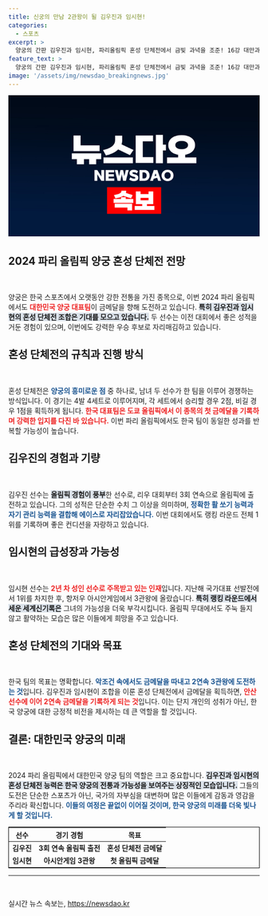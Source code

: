 ```yaml
---
title: 신궁의 만남 2관왕이 될 김우진과 임시현!
categories:
  - 스포츠
excerpt: >
  양궁의 간판 김우진과 임시현, 파리올림픽 혼성 단체전에서 금빛 과녁을 조준! 16강 대만과의 첫 경기를 시작으로, 이들의 도전이 기대된다. 3년 전 금메달 수확의 재현을 노릴 수 있을까?
feature_text: >
  양궁의 간판 김우진과 임시현, 파리올림픽 혼성 단체전에서 금빛 과녁을 조준! 16강 대만과의 첫 경기를 시작으로, 이들의 도전이 기대된다. 3년 전 금메달 수확의 재현을 노릴 수 있을까?
image: '/assets/img/newsdao_breakingnews.jpg'
---
```


<p><img src="/assets/img/newsdao_breakingnews.jpg" alt="cryptoinkorea 속보" /></p>

<h2 data-ke-size="size26">2024 파리 올림픽 양궁 혼성 단체전 전망</h2>

<p data-ke-size="size16">&nbsp;</p>

<p>양궁은 한국 스포츠에서 오랫동안 강한 전통을 가진 종목으로, 이번 2024 파리 올림픽에서도 <b><span style="color: #ee2323;">대한민국 양궁 대표팀</span></b>이 금메달을 향해 도전하고 있습니다. <b><span style="background-color: #21538527;">특히 김우진과 임시현의 혼성 단체전 조합은 기대를 모으고 있습니다.</span></b> 두 선수는 이전 대회에서 좋은 성적을 거둔 경험이 있으며, 이번에도 강력한 우승 후보로 자리매김하고 있습니다.</p>

<h2 data-ke-size="size26">혼성 단체전의 규칙과 진행 방식</h2>

<p data-ke-size="size16">&nbsp;</p>

<p>혼성 단체전은 <b><span style="color: #1a5490;">양궁의 흥미로운 점</span></b> 중 하나로, 남녀 두 선수가 한 팀을 이루어 경쟁하는 방식입니다. 이 경기는 4발 4세트로 이루어지며, 각 세트에서 승리할 경우 2점, 비길 경우 1점을 획득하게 됩니다. <b><span style="color: #ee2323;">한국 대표팀은 도쿄 올림픽에서 이 종목의 첫 금메달을 기록하며 강력한 입지를 다진 바 있습니다.</span></b> 이번 파리 올림픽에서도 한국 팀이 동일한 성과를 반복할 가능성이 높습니다.</p>

<h2 data-ke-size="size26">김우진의 경험과 기량</h2>

<p data-ke-size="size16">&nbsp;</p>

<p>김우진 선수는 <b><span style="background-color: #21538527;">올림픽 경험이 풍부</span></b>한 선수로, 리우 대회부터 3회 연속으로 올림픽에 출전하고 있습니다. 그의 성적은 단순한 수치 그 이상을 의미하며, <b><span style="color: #1a5490;">정확한 활 쏘기 능력과 자기 관리 능력을 결합해 에이스로 자리잡았습니다.</span></b> 이번 대회에서도 랭킹 라운드 전체 1위를 기록하며 좋은 컨디션을 자랑하고 있습니다.</p>

<h2 data-ke-size="size26">임시현의 급성장과 가능성</h2>

<p data-ke-size="size16">&nbsp;</p>

<p>임시현 선수는 <b><span style="color: #ee2323;">2년 차 성인 선수로 주목받고 있는 인재</span></b>입니다. 지난해 국가대표 선발전에서 1위를 차지한 후, 항저우 아시안게임에서 3관왕에 올랐습니다. <b><span style="background-color: #21538527;">특히 랭킹 라운드에서 세운 세계신기록은</span></b> 그녀의 가능성을 더욱 부각시킵니다. 올림픽 무대에서도 주눅 들지 않고 활약하는 모습은 많은 이들에게 희망을 주고 있습니다.</p>

<h2 data-ke-size="size26">혼성 단체전의 기대와 목표</h2>

<p data-ke-size="size16">&nbsp;</p>

<p>한국 팀의 목표는 명확합니다. <b><span style="color: #1a5490;">악조건 속에서도 금메달을 따내고 2연속 3관왕에 도전하는 것</span></b>입니다. 김우진과 임시현이 조합을 이룬 혼성 단체전에서 금메달을 획득하면, <b><span style="color: #ee2323;">안산 선수에 이어 2연속 금메달을 기록하게 되는 것</span></b>입니다. 이는 단지 개인의 성취가 아닌, 한국 양궁에 대한 긍정적 비전을 제시하는 데 큰 역할을 할 것입니다.</p>

<h2 data-ke-size="size26">결론: 대한민국 양궁의 미래</h2>

<p data-ke-size="size16">&nbsp;</p>

<p>2024 파리 올림픽에서 대한민국 양궁 팀의 역할은 크고 중요합니다. <b><span style="background-color: #21538527;">김우진과 임시현의 혼성 단체전 능력은 한국 양궁의 전통과 가능성을 보여주는 상징적인 모습입니다.</span></b> 그들의 도전은 단순한 스포츠가 아닌, 국가의 자부심을 대변하며 많은 이들에게 감동과 영감을 주리라 확신합니다. <b><span style="color: #1a5490;">이들의 여정은 끝없이 이어질 것이며, 한국 양궁의 미래를 더욱 빛나게 할 것입니다.</span></b></p>

<p data-ke-size="size16"></p>

<table style="width: 100%; border: 1px solid #000;">
  <thead>
    <tr>
      <th style="text-align: center;">선수</th>
      <th style="text-align: center;">경기 경험</th>
      <th style="text-align: center;">목표</th>
    </tr>
  </thead>
  <tbody>
    <tr>
      <td style="text-align: center; height: 17px;"><b>김우진</b></td>
      <td style="text-align: center; height: 17px;"><b>3회 연속 올림픽 출전</b></td>
      <td style="text-align: center; height: 17px;"><b>혼성 단체전 금메달</b></td>
    </tr>
    <tr>
      <td style="text-align: center; height: 17px;"><b>임시현</b></td>
      <td style="text-align: center; height: 17px;"><b>아시안게임 3관왕</b></td>
      <td style="text-align: center; height: 17px;"><b>첫 올림픽 금메달</b></td>
    </tr>
  </tbody>
</table>

<hr /> 

<p data-ke-size="size16">&nbsp;</p>
실시간 뉴스 속보는, <a href="https://newsdao.kr" rel="dofollow">https://newsdao.kr</a>


